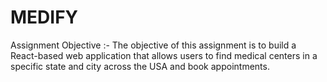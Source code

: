 # MEDIFY
Assignment Objective  :-    The objective of this assignment is to build a React-based web application that allows users to find medical centers in a specific state and city across the USA and book appointments.



